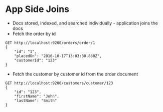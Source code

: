# App Side Joins #

* Docs stored, indexed, and searched individually - application joins the docs
* Fetch the order by id
```
GET http://localhost:9200/orders/order/1
{
	"id": "1",
	"placedOn": "2016-10-17T13:03:30.830Z",
	"customerId": "123"
}
```
* Fetch the customer by customer id from the order document
```
GET http://localhost:9200/customers/customer/123
{
	"id": "123",
	"firstName": "John",
	"lastName": "Smith"
}
```